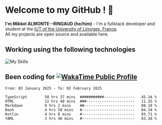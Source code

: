 # Welcome to my GitHub ! 🌃

**I'm Mikkel ALMONTE--RINGAUD (he/him)** - I'm a fullstack developer and student at the [IUT of the University of Limoges, France](https://iut.unilim.fr). \
All my projects are open source and available here.

## Working using the following technologies

![My Skills](https://skillicons.dev/icons?i=solidjs,pnpm,nodejs,ts,js,vercel,netlify,html,css,rust,astro,git,vue,md,electron,figma,github,bash,bun,cloudflare,py,tailwind,nginx,npm,tauri,vite,zig,yarn,windicss,dart,flutter,kotlin&theme=dark)

## Been coding for [![WakaTime Public Profile](https://wakatime.com/badge/user/0839e595-e07a-435c-8d59-ed95f2a3d6dd.svg?style=flat-square)](https://wakatime.com/@0839e595-e07a-435c-8d59-ed95f2a3d6dd)

<!--START_SECTION:waka-->

```plain
From: 03 January 2025 - To: 02 February 2025

TypeScript        50 hrs 37 mins  ###########--------------   45.34 %
HTML              12 hrs 40 mins  ###----------------------   11.35 %
Markdown          9 hrs 2 mins    ##-----------------------   08.10 %
Bash              4 hrs 50 mins   #------------------------   04.34 %
Kotlin            4 hrs 8 mins    #------------------------   03.71 %
YAML              3 hrs 46 mins   #------------------------   03.38 %
```

<!--END_SECTION:waka-->
